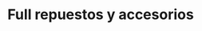 ---
title: "Full repuestos y accesorios"
url: /mulchen/full-repuestos-y-accesorios/
shop: Autoteile
---